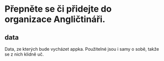 # Přepněte se či přidejte do organizace Angličtináři.
## data
Data, ze kterých bude vycházet appka. Použitelné jsou i samy o sobě, takže se z nich klidně uč.
